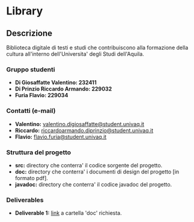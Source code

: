 Library
=======

Descrizione
-----------

Biblioteca digitale di testi e studi che contribuiscono alla formazione della cultura all'interno dell'Universita' degli Studi dell'Aquila. 

### Gruppo studenti

* **Di Giosaffatte Valentino: 232411**
* **Di Prinzio Riccardo Armando: 229032**
* **Furia Flavio: 229034**

### Contatti (e-mail) 

* **Valentino:** [valentino.digiosaffatte@student.univaq.it](mailto:valentino.digiosaffatte@student.univaq.it) 
* **Riccardo:** [riccardoarmando.diprinzio@student.univaq.it](mailto:riccardoarmando.diprinzio@student.univaq.it)
* **Flavio:** [flavio.furia@student.univaq.it](mailto:flavio.furia@student.univaq.it)

### Struttura del progetto

* **src:** directory che conterra' il codice sorgente del progetto. 
* **doc:** directory che conterra' i documenti di design del progetto [in formato pdf]. 
* **javadoc:** directory che conterra' il codice javadoc del progetto.  

### Deliverables 

* **Deliverable 1:** [link](https://github.com/OOP-2016/library/tree/master/doc) a cartella 'doc' richiesta. 

